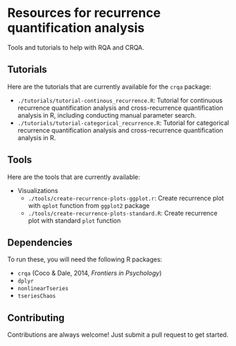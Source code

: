 # Resources for recurrence quantification analysis

Tools and tutorials to help with RQA and CRQA.

## Tutorials

Here are the tutorials that are currently available for the `crqa` package:
+ `./tutorials/tutorial-continous_recurrence.R`: Tutorial for continuous
  recurrence quantification analysis and cross-recurrence quantification
  analysis in R, including conducting manual parameter search.
+ `./tutorials/tutorial-categorical_recurrence.R`: Tutorial for categorical
  recurrence quantification analysis and cross-recurrence quantification
  analysis in R.

## Tools

Here are the tools that are currently available:

+ Visualizations
  + `./tools/create-recurrence-plots-ggplot.r`: Create recurrence plot with
    `qplot` function from `ggplot2` package
  + `./tools/create-recurrence-plots-standard.R`: Create recurrence plot with
    standard `plot` function

## Dependencies

To run these, you will need the following R packages:

+ `crqa` (Coco & Dale, 2014, *Frontiers in Psychology*)
+ `dplyr`
+ `nonlinearTseries`
+ `tseriesChaos`

## Contributing

Contributions are always welcome! Just submit a pull request to get started.
